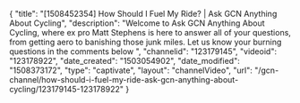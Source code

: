 {
    "title": "[1508452354] How Should I Fuel My Ride? | Ask GCN Anything About Cycling",
    "description": "Welcome to Ask GCN Anything About Cycling, where ex pro Matt Stephens is here to answer all of your questions, from getting aero to banishing those junk miles. Let us know your burning questions in the comments below ",
    "channelid": "123179145",
    "videoid": "123178922",
    "date_created": "1503054902",
    "date_modified": "1508373172",
    "type": "captivate",
    "layout": "channelVideo",
    "url": "\/gcn-channel\/how-should-i-fuel-my-ride-ask-gcn-anything-about-cycling\/123179145-123178922"
}